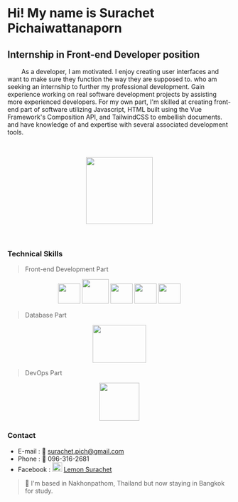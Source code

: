 # Hi! My name is Surachet Pichaiwattanaporn
## Internship in Front-end Developer position

&nbsp;&nbsp;&nbsp;&nbsp;&nbsp;&nbsp;&nbsp;&nbsp;As a developer, I am motivated. I enjoy creating user interfaces and want to make sure they function the way they are supposed to. who am seeking an internship to further my professional development. Gain experience working on real software development projects by assisting more experienced developers. For my own part, I'm skilled at creating front-end part of software utilizing Javascript, HTML built using the Vue Framework's Composition API, and TailwindCSS to embellish documents. and have knowledge of and expertise with several associated development tools.

<br>
<br>
<div id="header" align="center">
  <img src="https://media.giphy.com/media/M9gbBd9nbDrOTu1Mqx/giphy.gif" width="150" />
</div>
<br>
<br>


### Technical Skills
> Front-end Development Part

<div align="center">
<img src="https://static-00.iconduck.com/assets.00/vue-js-icon-2048x1766-btrgkrhi.png" width="50" height="45"> <img src="https://velog.velcdn.com/images/diso592/post/8c07ebac-2637-48b8-ae55-41915e2e30bf/image.png" width="60" height="55">
  <img src="https://upload.wikimedia.org/wikipedia/commons/thumb/6/6a/JavaScript-logo.png/800px-JavaScript-logo.png" width="50" height="45">
<img src="https://upload.wikimedia.org/wikipedia/commons/thumb/3/38/HTML5_Badge.svg/800px-HTML5_Badge.svg.png" width="50" height="45">
<img src="https://upload.wikimedia.org/wikipedia/commons/thumb/6/62/CSS3_logo.svg/800px-CSS3_logo.svg.png" width="50" height="45">
</div>

> Database Part

<div align="center">
<img src="https://aety.io/wp-content/uploads/2016/11/mysql-logo.png" width="120" height="85"> 
  
</div>

> DevOps Part

<div align="center">
<img src="https://images.crunchbase.com/image/upload/c_lpad,f_auto,q_auto:eco,dpr_1/ywjqppks5ffcnbfjuttq" width="90" height="85"> 

</div>

### Contact
* E-mail :  :incoming_envelope: surachet.pich@gmail.com
* Phone : :calling: 096-316-2681
* Facebook : [<img src="https://upload.wikimedia.org/wikipedia/commons/thumb/0/05/Facebook_Logo_%282019%29.png/1200px-Facebook_Logo_%282019%29.png" width="22" height="21">](https://web.facebook.com/surachet.pichaiwattanaporn/) [Lemon Surachet](https://web.facebook.com/surachet.pichaiwattanaporn/)
> :round_pushpin: I'm based in Nakhonpathom, Thailand but now staying in Bangkok for study.
